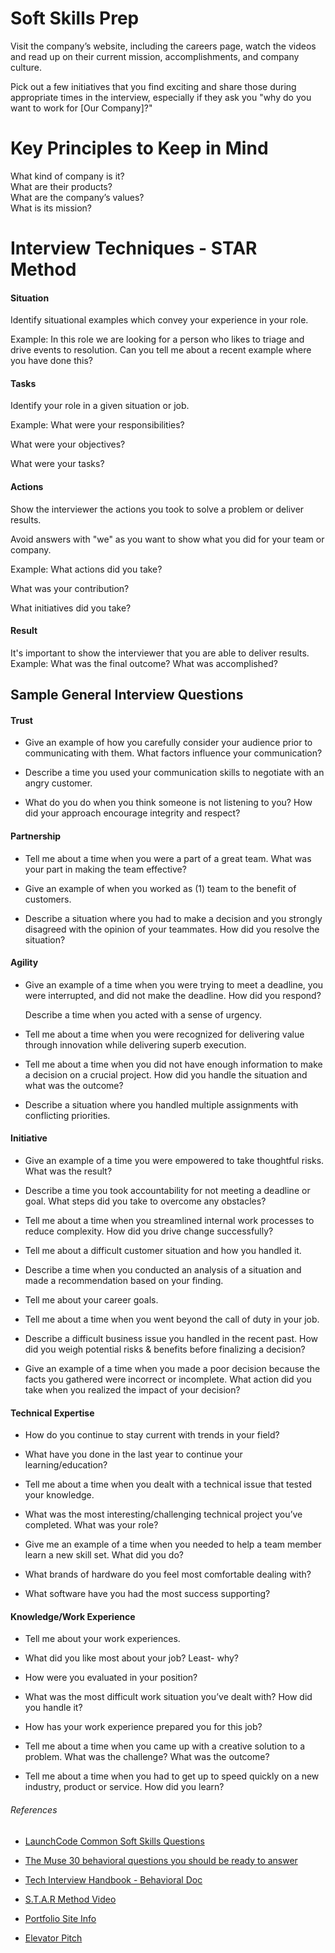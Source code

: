 # Soft Skills Prep

  Visit the company’s website, including the careers page, watch the videos and read up on their current mission, accomplishments, and company culture.

  Pick out a few initiatives that you find exciting and share those during appropriate times in the interview, especially if they ask you "why do you want to work for [Our Company]?"

# Key Principles to Keep in Mind

 What kind of company is it?  
  What are their products?  
  What are the company’s values?  
  What is its mission?

# Interview Techniques - STAR Method

#### Situation

  Identify situational examples which convey your experience in your role.
  
  Example: In this role we are looking for a person who likes to triage and drive events to resolution. Can you tell me about a recent example where you have done this?
#### Tasks
 Identify your role in a given situation or job.

Example: What were your responsibilities?

What were your objectives?

What were your tasks?
#### Actions
 Show the interviewer the actions you took to solve a problem or deliver results.

Avoid answers with "we" as you want to show what you did for your team or company.

Example: What actions did you take?

What was your contribution?

What initiatives did you take?

#### Result

 It's important to show the interviewer that you are able to deliver results. Example: What was the final outcome? What was accomplished?

## Sample General Interview Questions

#### Trust

- Give an example of how you carefully consider your audience prior to communicating with them. What factors influence your communication?

- Describe a time you used your communication skills to negotiate with an angry customer.

- What do you do when you think someone is not listening to you? How did your approach encourage integrity and respect?

#### Partnership

- Tell me about a time when you were a part of a great team. What was your part in making the team effective?

- Give an example of when you worked as (1) team to the benefit of customers.

- Describe a situation where you had to make a decision and you strongly disagreed with the opinion
of your teammates. How did you resolve the situation?

#### Agility

- Give an example of a time when you were trying to meet a deadline, you were interrupted, and did not make the deadline. How did you respond?

  Describe a time when you acted with a sense of urgency.

- Tell me about a time when you were recognized for delivering value through innovation while
delivering superb execution.

- Tell me about a time when you did not have enough information to make a decision on a crucial
project. How did you handle the situation and what was the outcome?

- Describe a situation where you handled multiple assignments with conflicting priorities.

#### Initiative

- Give an example of a time you were empowered to take thoughtful risks. What was the result?

- Describe a time you took accountability for not meeting a deadline or goal. What steps did you take
to overcome any obstacles?

- Tell me about a time when you streamlined internal work processes to reduce complexity. How did
you drive change successfully?

- Tell me about a difficult customer situation and how you handled it.

- Describe a time when you conducted an analysis of a situation and made a recommendation based on your finding.

- Tell me about your career goals.

- Tell me about a time when you went beyond the call of duty in your job.

- Describe a difficult business issue you handled in the recent past. How did you weigh potential risks
& benefits before finalizing a decision?

- Give an example of a time when you
made a poor decision because the
facts you gathered were
incorrect or incomplete. What action did you take when you realized the impact of your decision?

#### Technical Expertise

- How do you continue to stay current with trends in your field?

- What have you done in the last year to continue your learning/education?

- Tell me about a time when you dealt with a technical issue that tested your knowledge.

- What was the most interesting/challenging technical project you’ve completed. What was your role?

- Give me an example of a time when you needed to help a team member learn a new skill set. What
did you do?

- What brands of hardware do you feel most comfortable dealing with?

- What software have you had the most success supporting?

#### Knowledge/Work Experience

- Tell me about your work experiences.
  
- What did you like most about your job? Least- why?
  
- How were you evaluated in your position?

- What was the most difficult work situation you’ve dealt with? How did you handle it?

- How has your work experience prepared you for this job?

- Tell me about a time when you came up with a creative solution to a problem. What was the
challenge? What was the outcome?

- Tell me about a time when you had to get up to speed quickly on a new industry, product or service.
How did you learn?

###### References

* [LaunchCode Common Soft Skills Questions](https://drive.google.com/a/launchcode.org/file/d/1fkR_Grkj1v6r-N2ztVKG1IiM2G104GJx/view?usp=sharing)


* [The Muse 30 behavioral questions you should be ready to answer](https://www.themuse.com/advice/30-behavioral-interview-questions-you-should-be-ready-to-answer)


* [Tech Interview Handbook - Behavioral Doc](https://github.com/yangshun/tech-interview-handbook/)

* [S.T.A.R Method Video](https://www.youtube.com/watch?v=0nN7Q7DrI6Q)

* [Portfolio Site Info](https://skillcrush.com/2015/03/12/impressive-tech-portfolio/)

* [Elevator Pitch](https://yangshun.github.io/tech-interview-handbook/self-introduction/#the-elevator-pitch)
